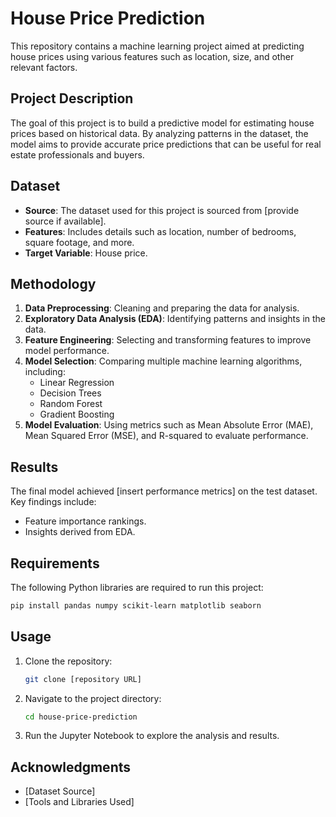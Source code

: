 # House Price Prediction

This repository contains a machine learning project aimed at predicting house prices using various features such as location, size, and other relevant factors.

## Project Description

The goal of this project is to build a predictive model for estimating house prices based on historical data. By analyzing patterns in the dataset, the model aims to provide accurate price predictions that can be useful for real estate professionals and buyers.

## Dataset

- **Source**: The dataset used for this project is sourced from [provide source if available].
- **Features**: Includes details such as location, number of bedrooms, square footage, and more.
- **Target Variable**: House price.

## Methodology

1. **Data Preprocessing**: Cleaning and preparing the data for analysis.
2. **Exploratory Data Analysis (EDA)**: Identifying patterns and insights in the data.
3. **Feature Engineering**: Selecting and transforming features to improve model performance.
4. **Model Selection**: Comparing multiple machine learning algorithms, including:
   - Linear Regression
   - Decision Trees
   - Random Forest
   - Gradient Boosting
5. **Model Evaluation**: Using metrics such as Mean Absolute Error (MAE), Mean Squared Error (MSE), and R-squared to evaluate performance.

## Results

The final model achieved [insert performance metrics] on the test dataset. Key findings include:
- Feature importance rankings.
- Insights derived from EDA.

## Requirements

The following Python libraries are required to run this project:

```bash
pip install pandas numpy scikit-learn matplotlib seaborn
```

## Usage

1. Clone the repository:
   ```bash
   git clone [repository URL]
   ```
2. Navigate to the project directory:
   ```bash
   cd house-price-prediction
   ```
3. Run the Jupyter Notebook to explore the analysis and results.


## Acknowledgments

- [Dataset Source]
- [Tools and Libraries Used]

